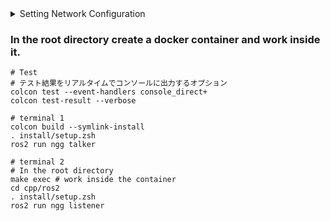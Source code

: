 
<details>

<summary>Setting Network Configuration</summary>

- [DDS settings for ROS 2 and Autoware](https://autowarefoundation.github.io/autoware-documentation/main/installation/additional-settings-for-developers/network-configuration/dds-settings/)
- [Enable `multicast` on `lo`](https://autowarefoundation.github.io/autoware-documentation/main/installation/additional-settings-for-developers/network-configuration/enable-multicast-for-lo/)



</details>


### In the root directory create a docker container and work inside it.
```
# Test
# テスト結果をリアルタイムでコンソールに出力するオプション
colcon test --event-handlers console_direct+
colcon test-result --verbose
```
```
# terminal 1
colcon build --symlink-install
. install/setup.zsh
ros2 run ngg talker
```
```
# terminal 2
# In the root directory
make exec # work inside the container
cd cpp/ros2
. install/setup.zsh
ros2 run ngg listener
```







